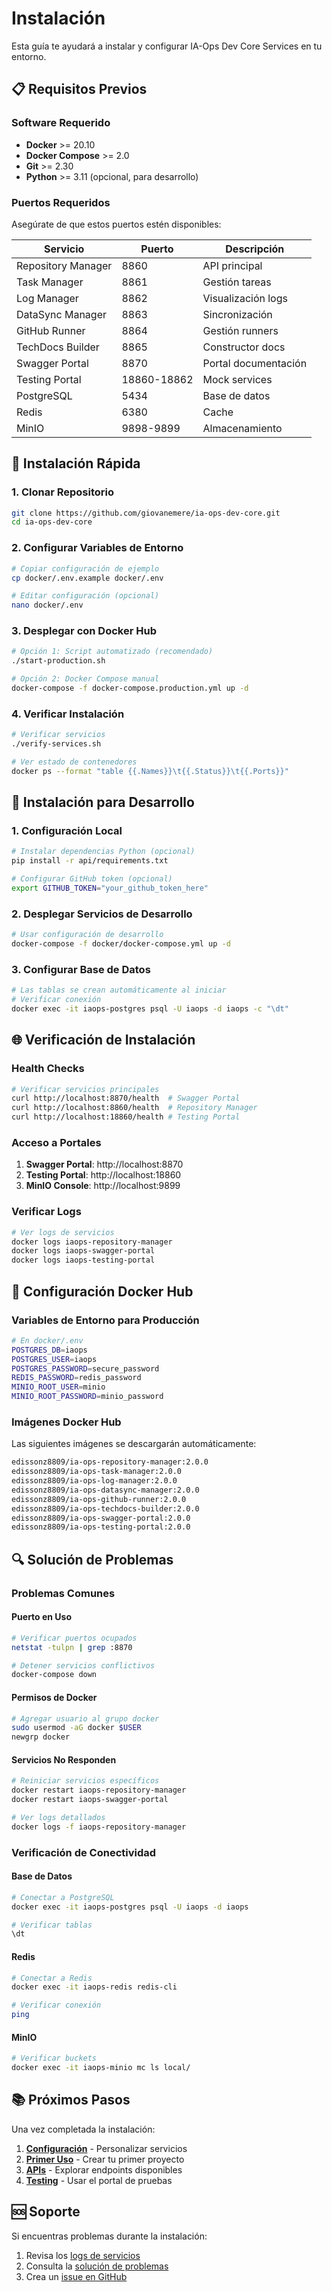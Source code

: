 # Instalación

Esta guía te ayudará a instalar y configurar IA-Ops Dev Core Services en tu entorno.

## 📋 Requisitos Previos

### Software Requerido
- **Docker** >= 20.10
- **Docker Compose** >= 2.0
- **Git** >= 2.30
- **Python** >= 3.11 (opcional, para desarrollo)

### Puertos Requeridos
Asegúrate de que estos puertos estén disponibles:

| Servicio | Puerto | Descripción |
|----------|--------|-------------|
| Repository Manager | 8860 | API principal |
| Task Manager | 8861 | Gestión tareas |
| Log Manager | 8862 | Visualización logs |
| DataSync Manager | 8863 | Sincronización |
| GitHub Runner | 8864 | Gestión runners |
| TechDocs Builder | 8865 | Constructor docs |
| Swagger Portal | 8870 | Portal documentación |
| Testing Portal | 18860-18862 | Mock services |
| PostgreSQL | 5434 | Base de datos |
| Redis | 6380 | Cache |
| MinIO | 9898-9899 | Almacenamiento |

## 🚀 Instalación Rápida

### 1. Clonar Repositorio
```bash
git clone https://github.com/giovanemere/ia-ops-dev-core.git
cd ia-ops-dev-core
```

### 2. Configurar Variables de Entorno
```bash
# Copiar configuración de ejemplo
cp docker/.env.example docker/.env

# Editar configuración (opcional)
nano docker/.env
```

### 3. Desplegar con Docker Hub
```bash
# Opción 1: Script automatizado (recomendado)
./start-production.sh

# Opción 2: Docker Compose manual
docker-compose -f docker-compose.production.yml up -d
```

### 4. Verificar Instalación
```bash
# Verificar servicios
./verify-services.sh

# Ver estado de contenedores
docker ps --format "table {{.Names}}\t{{.Status}}\t{{.Ports}}"
```

## 🔧 Instalación para Desarrollo

### 1. Configuración Local
```bash
# Instalar dependencias Python (opcional)
pip install -r api/requirements.txt

# Configurar GitHub token (opcional)
export GITHUB_TOKEN="your_github_token_here"
```

### 2. Desplegar Servicios de Desarrollo
```bash
# Usar configuración de desarrollo
docker-compose -f docker/docker-compose.yml up -d
```

### 3. Configurar Base de Datos
```bash
# Las tablas se crean automáticamente al iniciar
# Verificar conexión
docker exec -it iaops-postgres psql -U iaops -d iaops -c "\dt"
```

## 🌐 Verificación de Instalación

### Health Checks
```bash
# Verificar servicios principales
curl http://localhost:8870/health  # Swagger Portal
curl http://localhost:8860/health  # Repository Manager
curl http://localhost:18860/health # Testing Portal
```

### Acceso a Portales
1. **Swagger Portal**: http://localhost:8870
2. **Testing Portal**: http://localhost:18860
3. **MinIO Console**: http://localhost:9899

### Verificar Logs
```bash
# Ver logs de servicios
docker logs iaops-repository-manager
docker logs iaops-swagger-portal
docker logs iaops-testing-portal
```

## 🐳 Configuración Docker Hub

### Variables de Entorno para Producción
```bash
# En docker/.env
POSTGRES_DB=iaops
POSTGRES_USER=iaops
POSTGRES_PASSWORD=secure_password
REDIS_PASSWORD=redis_password
MINIO_ROOT_USER=minio
MINIO_ROOT_PASSWORD=minio_password
```

### Imágenes Docker Hub
Las siguientes imágenes se descargarán automáticamente:

```bash
edissonz8809/ia-ops-repository-manager:2.0.0
edissonz8809/ia-ops-task-manager:2.0.0
edissonz8809/ia-ops-log-manager:2.0.0
edissonz8809/ia-ops-datasync-manager:2.0.0
edissonz8809/ia-ops-github-runner:2.0.0
edissonz8809/ia-ops-techdocs-builder:2.0.0
edissonz8809/ia-ops-swagger-portal:2.0.0
edissonz8809/ia-ops-testing-portal:2.0.0
```

## 🔍 Solución de Problemas

### Problemas Comunes

#### Puerto en Uso
```bash
# Verificar puertos ocupados
netstat -tulpn | grep :8870

# Detener servicios conflictivos
docker-compose down
```

#### Permisos de Docker
```bash
# Agregar usuario al grupo docker
sudo usermod -aG docker $USER
newgrp docker
```

#### Servicios No Responden
```bash
# Reiniciar servicios específicos
docker restart iaops-repository-manager
docker restart iaops-swagger-portal

# Ver logs detallados
docker logs -f iaops-repository-manager
```

### Verificación de Conectividad

#### Base de Datos
```bash
# Conectar a PostgreSQL
docker exec -it iaops-postgres psql -U iaops -d iaops

# Verificar tablas
\dt
```

#### Redis
```bash
# Conectar a Redis
docker exec -it iaops-redis redis-cli

# Verificar conexión
ping
```

#### MinIO
```bash
# Verificar buckets
docker exec -it iaops-minio mc ls local/
```

## 📚 Próximos Pasos

Una vez completada la instalación:

1. [**Configuración**](configuration.md) - Personalizar servicios
2. [**Primer Uso**](first-use.md) - Crear tu primer proyecto
3. [**APIs**](../apis/repository-manager.md) - Explorar endpoints disponibles
4. [**Testing**](../testing/testing-portal.md) - Usar el portal de pruebas

## 🆘 Soporte

Si encuentras problemas durante la instalación:

1. Revisa los [logs de servicios](#verificar-logs)
2. Consulta la [solución de problemas](#solución-de-problemas)
3. Crea un [issue en GitHub](https://github.com/giovanemere/ia-ops-dev-core/issues)
